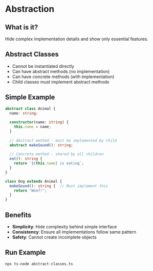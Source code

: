 # Abstraction

## What is it?
Hide complex implementation details and show only essential features.

## Abstract Classes
- Cannot be instantiated directly
- Can have abstract methods (no implementation)
- Can have concrete methods (with implementation)
- Child classes must implement abstract methods

## Simple Example
```typescript
abstract class Animal {
  name: string;
  
  constructor(name: string) {
    this.name = name;
  }
  
  // Abstract method - must be implemented by child
  abstract makeSound(): string;
  
  // Concrete method - shared by all children
  eat(): string {
    return `${this.name} is eating`;
  }
}

class Dog extends Animal {
  makeSound(): string {  // Must implement this
    return "Woof!";
  }
}
```

## Benefits
- **Simplicity**: Hide complexity behind simple interface
- **Consistency**: Ensure all implementations follow same pattern
- **Safety**: Cannot create incomplete objects

## Run Example
```bash
npx ts-node abstract-classes.ts
``` 